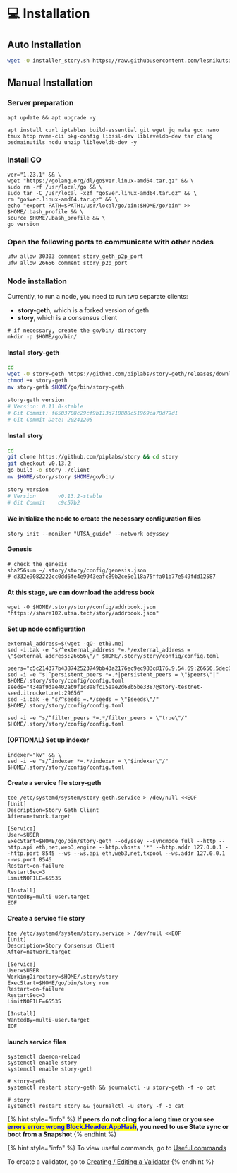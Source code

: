 # 💻 Installation

## Auto Installation <a href="#installation" id="installation"></a>

```bash
wget -O installer_story.sh https://raw.githubusercontent.com/lesnikutsa/story/refs/heads/main/installer_story.sh && chmod +x installer_story.sh && ./installer_story.sh
```



## Manual Installation <a href="#installation" id="installation"></a>

### Server preparation

```shell
apt update && apt upgrade -y
```

```shell
apt install curl iptables build-essential git wget jq make gcc nano tmux htop nvme-cli pkg-config libssl-dev libleveldb-dev tar clang bsdmainutils ncdu unzip libleveldb-dev -y
```

### Install GO

```shell
ver="1.23.1" && \
wget "https://golang.org/dl/go$ver.linux-amd64.tar.gz" && \
sudo rm -rf /usr/local/go && \
sudo tar -C /usr/local -xzf "go$ver.linux-amd64.tar.gz" && \
rm "go$ver.linux-amd64.tar.gz" && \
echo "export PATH=$PATH:/usr/local/go/bin:$HOME/go/bin" >> $HOME/.bash_profile && \
source $HOME/.bash_profile && \
go version
```

### Open the following ports to communicate with other nodes

```bash
ufw allow 30303 comment story_geth_p2p_port
ufw allow 26656 comment story_p2p_port
```

### Node installation

Currently, to run a node, you need to run two separate clients:&#x20;

* **story-geth**, which is a forked version of geth&#x20;
* **story**, which is a consensus client

```shell
# if necessary, create the go/bin/ directory
mkdir -p $HOME/go/bin/
```



#### Install story-geth

```bash
cd
wget -O story-geth https://github.com/piplabs/story-geth/releases/download/v0.11.0/geth-linux-amd64
chmod +x story-geth
mv story-geth $HOME/go/bin/story-geth

story-geth version
# Version: 0.11.0-stable
# Git Commit: f6503708c29cf9b113d710888c51969ca78d79d1
# Git Commit Date: 20241205
```



#### Install story

```bash
cd
git clone https://github.com/piplabs/story && cd story
git checkout v0.13.2
go build -o story ./client
mv $HOME/story/story $HOME/go/bin/

story version
# Version       v0.13.2-stable
# Git Commit    c9c57b2
```



#### We initialize the node to create the necessary configuration files

```shell
story init --moniker "UTSA_guide" --network odyssey
```

#### Genesis

```shell
# check the genesis
sha256sum ~/.story/story/config/genesis.json
# d332e9082222cc0dd6fe4e9943eafc89b2ce5e118a75ffa01b77e549fdd12587
```

#### At this stage, we can download the address book

```shell
wget -O $HOME/.story/story/config/addrbook.json "https://share102.utsa.tech/story/addrbook.json"
```

#### Set up node configuration

```shell
external_address=$(wget -qO- eth0.me)
sed -i.bak -e "s/^external_address *=.*/external_address = \"$external_address:26656\"/" $HOME/.story/story/config/config.toml

peers="c5c214377b438742523749bb43a2176ec9ec983c@176.9.54.69:26656,5dec0b793789d85c28b1619bffab30d5668039b7@150.136.113.152:26656,89a07021f98914fbac07aae9fbb12a92c5b6b781@152.53.102.226:26656,443896c7ec4c695234467da5e503c78fcd75c18e@80.241.215.215:26656,2df2b0b66f267939fea7fe098cfee696d6243cec@65.108.193.224:23656,7cc415203fc4c1a6e534e5fed8292467cf14d291@65.21.29.250:3610,fa294c4091379f84d0fc4a27e6163c956fc08e73@65.108.103.184:26656,81eaee3be00b21d0a124016b62fb7176fa05a4f9@185.198.49.133:33556,3508ef280392bd431ea078dec16dcfae89e8eb78@213.239.192.18:26656,b04bae4f88ca12d45fc14be29ce96837b61a72b8@65.109.49.115:26656"
sed -i -e "s|^persistent_peers *=.*|persistent_peers = \"$peers\"|" $HOME/.story/story/config/config.toml
seeds="434af9dae402ab9f1c8a8fc15eae2d68b5be3387@story-testnet-seed.itrocket.net:29656"
sed -i.bak -e "s/^seeds =.*/seeds = \"$seeds\"/" $HOME/.story/story/config/config.toml

sed -i -e "s/^filter_peers *=.*/filter_peers = \"true\"/" $HOME/.story/story/config/config.toml
```

#### (OPTIONAL) Set up indexer

```shell
indexer="kv" && \
sed -i -e "s/^indexer *=.*/indexer = \"$indexer\"/" $HOME/.story/story/config/config.toml
```

#### Create a service file story-geth

```shell
tee /etc/systemd/system/story-geth.service > /dev/null <<EOF
[Unit]
Description=Story Geth Client
After=network.target

[Service]
User=$USER
ExecStart=$HOME/go/bin/story-geth --odyssey --syncmode full --http --http.api eth,net,web3,engine --http.vhosts '*' --http.addr 127.0.0.1 --http.port 8545 --ws --ws.api eth,web3,net,txpool --ws.addr 127.0.0.1 --ws.port 8546
Restart=on-failure
RestartSec=3
LimitNOFILE=65535

[Install]
WantedBy=multi-user.target
EOF
```

#### Create a service file story

```shell
tee /etc/systemd/system/story.service > /dev/null <<EOF
[Unit]
Description=Story Consensus Client
After=network.target

[Service]
User=$USER
WorkingDirectory=$HOME/.story/story
ExecStart=$HOME/go/bin/story run
Restart=on-failure
RestartSec=3
LimitNOFILE=65535

[Install]
WantedBy=multi-user.target
EOF
```

#### launch service files

```shell
systemctl daemon-reload
systemctl enable story
systemctl enable story-geth

# story-geth
systemctl restart story-geth && journalctl -u story-geth -f -o cat

# story
systemctl restart story && journalctl -u story -f -o cat
```















{% hint style="info" %}
**If peers do not cling for a long time or you see&#x20;**<mark style="color:blue;">**errors error: wrong Block.Header.AppHash**</mark>**, you need to use State sync or boot from a Snapshot**
{% endhint %}

{% hint style="info" %}
To view useful commands, go to [Useful commands](https://utsa.gitbook.io/services/cosmos-wiki/useful-commands)

To create a validator, go to [Creating / Editing a Validator](https://utsa.gitbook.io/services/cosmos-wiki/creating-editing-a-validator)
{% endhint %}
